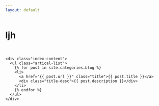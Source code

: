 ```yaml
---
layout: default
---
```


<body>
  <div class="index-wrapper">
    <div class="aside">
      <div class="info-card">
        <h1>ljh</h1>
        <!--a href="http://weibo.com/ljh/" target="_blank"><img src="http://www.weibo.com/favicon.ico" alt="" width="25"/></a>
        <a href="http://www.douban.com/people/ljh/" target="_blank"><img src="http://www.douban.com/favicon.ico" alt="" width="22"/></a>
        <a href="http://instagram.com/ljh/" target="_blank"><img src="http://d36xtkk24g8jdx.cloudfront.net/bluebar/00c6602/images/ico/favicon.ico" alt="" width="22"/></a-->
      </div>
     
      
   </div>
   
   <div id="particles-js"></div>
   <script src="particles.js" defer="defer"></script> 
    <!-- particles.js lib (JavaScript CodePen settings): https://github.com/VincentGarreau/particles.js -->
    
    <div class="index-content">
      <ul class="artical-list">
        {% for post in site.categories.blog %}
        <li>
          <a href="{{ post.url }}" class="title">{{ post.title }}</a>
          <div class="title-desc">{{ post.description }}</div>
        </li>
        {% endfor %}
      </ul>
    </div>
  </div>
</body>

